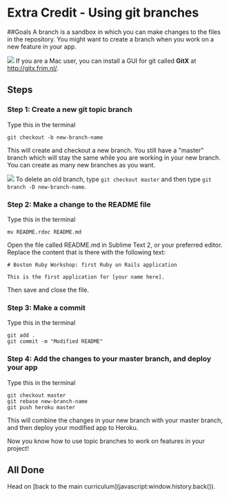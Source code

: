 # Extra Credit - Using git branches
##Goals
A branch is a sandbox in which you can make changes to the files in the repository. You might want to create a branch when you work on a new feature in your app.

![](/images/info.png) If you are a Mac user, you can install a GUI for git called **GitX** at http://gitx.frim.nl/.

## Steps

### Step 1: Create a new git topic branch
Type this in the terminal

```text
git checkout -b new-branch-name
```

This will create and checkout a new branch. You still have a "master" branch which will stay the same while you are working in your new branch. You can create as many new branches as you want.

![](/images/info.png) To delete an old branch, type `git checkout master` and then type `git branch -D new-branch-name`.

### Step 2: Make a change to the README file
Type this in the terminal

```text
mv README.rdoc README.md
```

Open the file called README.md in Sublime Text 2, or your preferred editor. Replace the content that is there with the following text:

```text
# Boston Ruby Workshop: first Ruby on Rails application

This is the first application for [your name here].
```

Then save and close the file.


### Step 3: Make a commit
Type this in the terminal

```text
git add .
git commit -m "Modified README"
```

### Step 4: Add the changes to your master branch, and deploy your app
Type this in the terminal

```text
git checkout master
git rebase new-branch-name
git push heroku master
```

This will combine the changes in your new branch with your master branch, and then deploy your modified app to Heroku.

Now you know how to use topic branches to work on features in your project!

## All Done

Head on [back to the main curriculum](javascript:window.history.back(\)).
